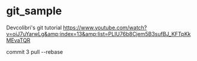 # git_sample
Devcolibri's git tutorial https://www.youtube.com/watch?v=oiJ7uYarwLg&amp;index=13&amp;list=PLIU76b8Cjem5B3sufBJ_KFTpKkMEvaTQR

commit 3 pull --rebase

